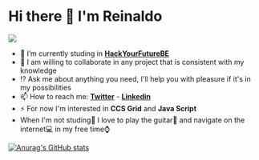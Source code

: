 # Hi there 👋 I'm Reinaldo
![](https://media.giphy.com/media/LqMn3zJKoi93O/giphy.gif)
- :notebook: I’m currently studing in [**HackYourFutureBE**](https://hackyourfuture.be/)
- 👯 I am willing to collaborate in any project that is consistent with my knowledge
- :interrobang: Ask me about anything you need, I'll help you with pleasure if it's in my possibilities
- 📫 How to reach me:  [**Twitter**](https://twitter.com/perezrei/) - [**Linkedin**](https://www.linkedin.com/in/perezrei/)
- ⚡ For now I'm interested in **CCS Grid** and **Java Script**
- When I'm not studing:book: I love to play the guitar:musical_note: and navigate on the internet:computer: in my free time:watch:


[![Anurag's GitHub stats](https://github-readme-stats.vercel.app/api?username=perezrei)](https://github.com/anuraghazra/github-readme-stats)
